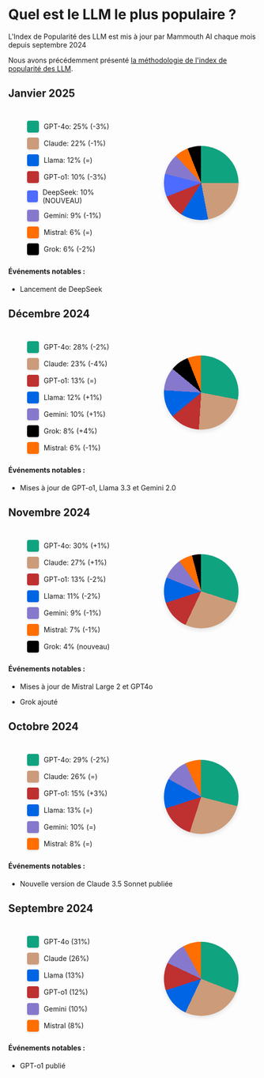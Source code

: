 # Quel est le LLM le plus populaire ?

L'Index de Popularité des LLM est mis à jour par Mammouth AI chaque mois depuis septembre 2024

Nous avons précédemment présenté <a href="../introducing-llm-popularity-index">la méthodologie de l'index de popularité des LLM</a>.

## Janvier 2025

<div class="chart">
<div class="legend">
        <div class="legend-item">
            <div class="color-box" style="background: #10A37F;"></div>
            <span>GPT-4o: 25% (-3%)</span>
        </div>
        <div class="legend-item">
            <div class="color-box" style="background: #CC9B7A;"></div>
            <span>Claude: 22% (-1%)</span>
        </div>
        <div class="legend-item">
            <div class="color-box" style="background: #0065E4;"></div>
            <span>Llama: 12% (=)</span>
        </div>
                <div class="legend-item">
            <div class="color-box" style="background: #BF3030;"></div>
            <span>GPT-o1: 10% (-3%)</span>
        </div>
                <div class="legend-item">
            <div class="color-box" style="background: #4d6bfe;"></div>
            <span>DeepSeek: 10% (NOUVEAU)</span>
        </div>
        <div class="legend-item">
            <div class="color-box" style="background: #8679CD;"></div>
            <span>Gemini: 9% (-1%)</span>
        </div>
        <div class="legend-item">
            <div class="color-box" style="background: #FF6E00;"></div>
            <span>Mistral: 6% (=)</span>
        </div>
        <div class="legend-item">
            <div class="color-box" style="background: #000000;"></div>
            <span>Grok: 6% (-2%)</span>
        </div>
    </div>
<div class="pie-chart january">
    </div>
</div>

<div class="notes">
        <h4>Événements notables :</h4>
        <ul>
            <li>Lancement de DeepSeek</li>
        </ul>
</div>

## Décembre 2024

<div class="chart">
<div class="legend">
        <div class="legend-item">
            <div class="color-box" style="background: #10A37F;"></div>
            <span>GPT-4o: 28% (-2%)</span>
        </div>
        <div class="legend-item">
            <div class="color-box" style="background: #CC9B7A;"></div>
            <span>Claude: 23% (-4%)</span>
        </div>
        <div class="legend-item">
            <div class="color-box" style="background: #BF3030;"></div>
            <span>GPT-o1: 13% (=)</span>
        </div>
        <div class="legend-item">
            <div class="color-box" style="background: #0065E4;"></div>
            <span>Llama: 12% (+1%)</span>
        </div>
        <div class="legend-item">
            <div class="color-box" style="background: #8679CD;"></div>
            <span>Gemini: 10% (+1%)</span>
        </div>
        <div class="legend-item">
            <div class="color-box" style="background: #000000;"></div>
            <span>Grok: 8% (+4%)</span>
        </div>
        <div class="legend-item">
            <div class="color-box" style="background: #FF6E00;"></div>
            <span>Mistral: 6% (-1%)</span>
        </div>
    </div>
<div class="pie-chart december">
    </div>
</div>

<div class="notes">
        <h4>Événements notables :</h4>
        <ul>
            <li>Mises à jour de GPT-o1, Llama 3.3 et Gemini 2.0</li>
        </ul>
</div>


## Novembre 2024

<div class="chart">
<div class="legend">
        <div class="legend-item">
            <div class="color-box" style="background: #10A37F;"></div>
            <span>GPT-4o: 30% (+1%)</span>
        </div>
        <div class="legend-item">
            <div class="color-box" style="background: #CC9B7A;"></div>
            <span>Claude: 27% (+1%)</span>
        </div>
        <div class="legend-item">
            <div class="color-box" style="background: #BF3030;"></div>
            <span>GPT-o1: 13% (-2%)</span>
        </div>
        <div class="legend-item">
            <div class="color-box" style="background: #0065E4;"></div>
            <span>Llama: 11% (-2%)</span>
        </div>
        <div class="legend-item">
            <div class="color-box" style="background: #8679CD;"></div>
            <span>Gemini: 9% (-1%)</span>
        </div>
        <div class="legend-item">
            <div class="color-box" style="background: #FF6E00;"></div>
            <span>Mistral: 7% (-1%)</span>
        </div>
        <div class="legend-item">
            <div class="color-box" style="background: #000000;"></div>
            <span>Grok: 4% (nouveau)</span>
        </div>
    </div>
<div class="pie-chart november">
    </div>
</div>

<div class="notes">
        <h4>Événements notables :</h4>
        <ul>
            <li>Mises à jour de Mistral Large 2 et GPT4o</li>
        </ul>
        <ul>
            <li>Grok ajouté</li>
        </ul>
</div>

## Octobre 2024

<div class="chart">
<div class="legend">
        <div class="legend-item">
            <div class="color-box" style="background: #10A37F;"></div>
            <span>GPT-4o: 29% (-2%)</span>
        </div>
        <div class="legend-item">
            <div class="color-box" style="background: #CC9B7A;"></div>
            <span>Claude: 26% (=)</span>
        </div>
        <div class="legend-item">
            <div class="color-box" style="background: #BF3030;"></div>
            <span>GPT-o1: 15% (+3%)</span>
        </div>
        <div class="legend-item">
            <div class="color-box" style="background: #0065E4;"></div>
            <span>Llama: 13% (=)</span>
        </div>
        <div class="legend-item">
            <div class="color-box" style="background: #8679CD;"></div>
            <span>Gemini: 10% (=)</span>
        </div>
        <div class="legend-item">
            <div class="color-box" style="background: #FF6E00;"></div>
            <span>Mistral: 8% (=)</span>
        </div>
    </div>
    <div class="pie-chart october">
    </div>
</div>
    <div class="notes">
        <h4>Événements notables :</h4>
        <ul>
            <li>Nouvelle version de Claude 3.5 Sonnet publiée</li>
        </ul>
    </div>

## Septembre 2024

<div class="chart">
<div class="legend">
        <div class="legend-item">
            <div class="color-box" style="background: #10A37F;"></div>
            <span>GPT-4o (31%)</span>
        </div>
        <div class="legend-item">
            <div class="color-box" style="background: #CC9B7A;"></div>
            <span>Claude (26%)</span>
        </div>
        <div class="legend-item">
            <div class="color-box" style="background: #0065E4;"></div>
            <span>Llama (13%)</span>
        </div>
        <div class="legend-item">
            <div class="color-box" style="background: #BF3030;"></div>
            <span>GPT-o1 (12%)</span>
        </div>
        <div class="legend-item">
            <div class="color-box" style="background: #8679CD;"></div>
            <span>Gemini (10%)</span>
        </div>
        <div class="legend-item">
            <div class="color-box" style="background: #FF6E00;"></div>
            <span>Mistral (8%)</span>
        </div>
    </div>
    <div class="pie-chart september">
    </div>
</div>
    <div class="notes">
        <h4>Événements notables :</h4>
        <ul>
            <li>GPT-o1 publié</li>
        </ul>
    </div>


<style>
    .chart {
    display: flex; 
    align-items: center; 
    justify-content: space-around;
    }

@media screen and (min-width: 768px) {
    .pie-chart {
    width: 150px;
    height: 150px;
    border-radius: 50%;
    position: left;
    box-shadow: 0 4px 8px rgba(0,0,0,0.1);
    flex: 0.3;
    }
}
    .pie-chart.january {
        background: conic-gradient(
            #10A37F 0% 25%,        /* GPT-4o: 25% */
            #CC9B7A 25% 47%,       /* Claude: 22% */
            #0065E4 47% 59%,       /* Llama: 12% */
            #BF3030 59% 69%,       /* GPT-o1: 10% */
            #4d6bfe 69% 79%,       /* DeepSeek: 10% */
            #8679CD 79% 88%,       /* Gemini: 9% */
            #FF6E00 88% 94%,       /* Mistral: 6% */
            #000000 94% 100%       /* Grok: 6% */
        );
    }
    .pie-chart.december {
        background: conic-gradient(
            #10A37F 0% 28%,
            #CC9B7A 28% 51%,
            #BF3030 51% 64%,
            #0065E4 64% 76%,
            #8679CD 76% 86%,
            #000000 86% 94%,
            #FF6E00 94% 100%
        );
    }

    .pie-chart.november {
        background: conic-gradient(
            #10A37F 0% 30%,
            #CC9B7A 30% 57%,
            #BF3030 57% 70%,
            #0065E4 70% 81%,
            #8679CD 81% 90%,
            #FF6E00 90% 96%,
            #000000 96% 100%
        );
    }

    .pie-chart.october {
        background: conic-gradient(
        #10A37F 0% 29%,
        #CC9B7A 29% 55%,
        #BF3030 55% 70%,
        #0065E4 70% 83%,
        #8679CD 83% 93%,
        #FF6E00 93% 100%
    );
    }

    .pie-chart.september {
        background: conic-gradient(
            #10A37F 0% 31%,
            #CC9B7A 31% 57%,
            #0065E4 57% 70%,
            #BF3030 70% 82%,
            #8679CD 82% 92%,
            #FF6E00 92% 100%
        );
    }

    .legend {
        margin-top: 20px;
        flex: 0.4; 
        display: flex; 
        flex-direction: column;
    }

    .legend-item {
        display: flex;
        align-items: center;
        margin: 5px 0;
    }

.color-box {
    width: 24px;
    height: 24px;
    margin-right: 10px;
    border-radius: 4px;
    box-shadow: 0 2px 4px rgba(0,0,0,0.1);
    }
</style>